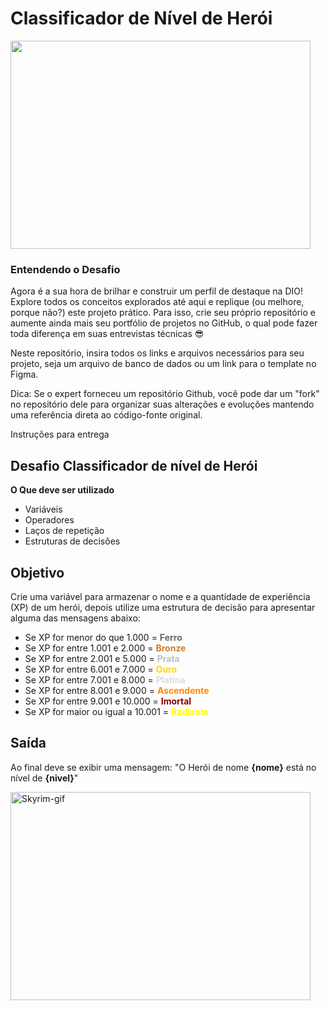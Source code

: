 
# Classificador de Nível de Herói
 
<img align="center" height="333.102" width="480" src="https://i.gifer.com/2cJr.gif">


### Entendendo o Desafio
 
Agora é a sua hora de brilhar e construir um perfil de destaque na DIO! Explore todos os conceitos explorados até aqui e replique (ou melhore, porque não?) este projeto prático. Para isso, crie seu próprio repositório e aumente ainda mais seu portfólio de projetos no GitHub, o qual pode fazer toda diferença em suas entrevistas técnicas 😎
 
Neste repositório, insira todos os links e arquivos necessários para seu projeto, seja um arquivo de banco de dados ou um link para o template no Figma.
 
Dica: Se o expert forneceu um repositório Github, você pode dar um "fork" no repositório dele para organizar suas alterações e evoluções mantendo uma referência direta ao código-fonte original.
 
Instruções para entrega
## Desafio Classificador de nível de Herói

**O Que deve ser utilizado**

- Variáveis
- Operadores
- Laços de repetição
- Estruturas de decisões

## Objetivo

Crie uma variável para armazenar o nome e a quantidade de experiência (XP) de um herói, depois utilize uma estrutura de decisão para apresentar alguma das mensagens abaixo:

- Se XP for menor do que 1.000 = <font color="#696969"><b>Ferro</b></font>
- Se XP for entre 1.001 e 2.000 = <font color="#cd7f32"><b>Bronze</b></font>
- Se XP for entre 2.001 e 5.000 = <font color="#c0c0c0"><b>Prata</b></font>
- Se XP for entre 6.001 e 7.000 = <font color="#ffd700"><b>Ouro</b></font>
- Se XP for entre 7.001 e 8.000 = <font color="#DCDCDC"><b>Platina</b></font>
- Se XP for entre 8.001 e 9.000 = <font color="#FF8C00"><b>Ascendente </b></font> 
- Se XP for entre 9.001 e 10.000 = <font color="#8B0000"><b>Imortal</b></font>
- Se XP for maior ou igual a 10.001 = <font color="#FFFF00"><b>Radiante</b></font>

## Saída

Ao final deve se exibir uma mensagem:
"O Herói de nome **{nome}** está no nível de **{nivel}**"


<img align="center" alt="Skyrim-gif" height="333.102" width="480" frameBorder="0" allowFullScreen src="https://i.gifer.com/GrD.gif">


